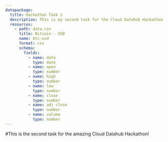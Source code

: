 ```yaml
---
datapackage:
  title: Hackathon Task 2
  description: This is my second task for the Cloud Datahub Hackathon
  resources:
    - path: data.csv
      title: Bitcoin - USD
      name: btc-usd
      format: csv
      schema:
        fields:
          - name: date
            type: date
          - name: open
            type: number
          - name: high
            type: number
          - name: low
            type: number
          - name: close
            type: number
          - name: adj close
            type: number
          - name: volume
            type: number
---
```


#This is the second task for the amazing Cloud Datahub Hackathon!

<Excel url="data.csv" />
